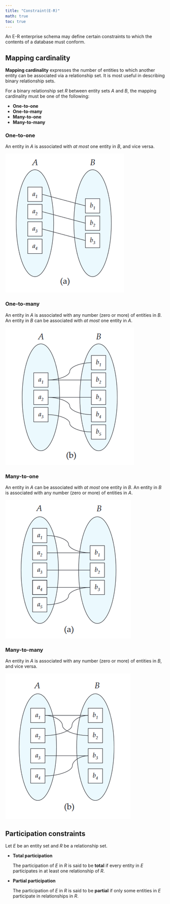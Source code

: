 ```yaml
---
title: "Constraint(E-R)"
math: true
toc: true
---
```


An E-R enterprise schema may define certain constraints to which the contents of a database must conform.

## Mapping cardinality
**Mapping cardinality** expresses the number of entities to which another entity can be associated via a relationship set. It is most useful in describing binary relationship sets.

For a binary relationship set $R$ between entity sets $A$ and $B$, the mapping cardinality must be one of the following:
- **One-to-one**
- **One-to-many**
- **Many-to-one**
- **Many-to-many**

### One-to-one
An entity in $A$ is associated with _at most_ one entity in $B$, and vice versa.

![one-to-one-mapping-example](images/one-to-one-mapping-example.png)

### One-to-many
An entity in $A$ is associated with any number (zero or more) of entities in $B$. An entity in $B$ can be associated with _at most_ one entity in $A$.

![one-to-many-mapping-example](images/one-to-many-mapping-example.png)

### Many-to-one
An entity in $A$ can be associated with _at most_ one entity in $B$. An entity in $B$ is associated with any number (zero or more) of entities in $A$.

![many-to-one-mapping-example](images/many-to-one-mapping-example.png)

### Many-to-many
An entity in $A$ is associated with any number (zero or more) of entities in $B$, and vice versa.

![many-to-many-mapping-example](images/many-to-many-mapping-example.png)

## Participation constraints

Let $E$ be an entity set and $R$ be a relationship set.

- **Total participation**

    The participation of $E$ in $R$ is said to be **total** if every entity in $E$ participates in at least one relationship of $R$.

- **Partial participation**
  
    The participation of $E$ in $R$ is said to be **partial** if only some entities in $E$ participate in relationships in $R$.